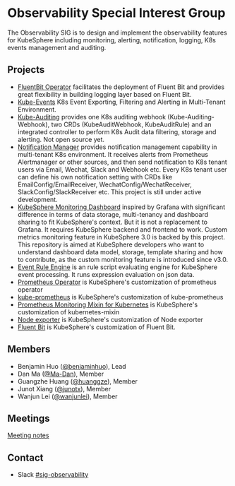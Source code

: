 # Observability Special Interest Group

The Observability SIG is to design and implement the observability features for KubeSphere including monitoring, alerting, notification, logging, K8s events management and auditing.

## Projects
- [FluentBit Operator](https://github.com/kubesphere/fluentbit-operator) facilitates the deployment of Fluent Bit and provides great flexibility in building logging layer based on Fluent Bit.
- [Kube-Events](https://github.com/kubesphere/kube-events) K8s Event Exporting, Filtering and Alerting in Multi-Tenant Environment.
- [Kube-Auditing](https://github.com/wanjunlei/kube-auditing) provides one K8s auditing webhook (Kube-Auditing-Webhook), two CRDs (KubeAuditWebhook, KubeAuditRule) and an integrated controller to perform K8s Audit data filtering, storage and alerting. Not open source yet.
- [Notification Manager](https://github.com/kubesphere/notification-manager) provides notification management capability in multi-tenant K8s environment. It receives alerts from Prometheus Alertmanager or other sources, and then send notification to K8s tenant users via Email, Wechat, Slack and Webhook etc. Every K8s tenant user can define his own notification setting with CRDs like EmailConfig/EmailReceiver, WechatConfig/WechatReceiver, SlackConfig/SlackReceiver etc. This project is still under active development.
- [KubeSphere Monitoring Dashboard](https://github.com/kubesphere/monitoring-dashboard) inspired by Grafana with significant difference in terms of data storage, multi-tenancy and dashboard sharing to fit KubeSphere's context. But it is not a replacement to Grafana. It requires KubeSphere backend and frontend to work. Custom metrics monitoring feature in KubeSphere 3.0 is backed by this project. This repository is aimed at KubeSphere developers who want to understand dashboard data model, storage, template sharing and how to contribute, as the custom monitoring feature is introduced since v3.0.
- [Event Rule Engine](https://github.com/kubesphere/event-rule-engine) is an rule script evaluating engine for KubeSphere event processing. It runs expression evaluation on json data.
- [Prometheus Operator](https://github.com/kubesphere/prometheus-operator) is KubeSphere's customization of prometheus operator
- [kube-prometheus](https://github.com/kubesphere/kube-prometheus) is KubeSphere's customization of kube-prometheus
- [Prometheus Monitoring Mixin for Kubernetes](https://github.com/kubesphere/kubernetes-mixin) is KubeSphere's customization of kubernetes-mixin
- [Node exporter](https://github.com/kubesphere/node_exporter) is KubeSphere's customization of Node exporter  
- [Fluent Bit](https://github.com/kubesphere/fluent-bit) is KubeSphere's customization of Fluent Bit. 

## Members

- Benjamin Huo ([@benjaminhuo](https://github.com/benjaminhuo)), Lead
- Dan Ma ([@Ma-Dan](https://github.com/Ma-Dan)), Member
- Guangzhe Huang ([@huanggze](https://github.com/huanggze)), Member
- Junot Xiang ([@junotx](https://github.com/junotx)), Member
- Wanjun Lei ([@wanjunlei](https://github.com/wanjunlei)), Member

## Meetings

[Meeting notes](https://docs.google.com/document/d/18SOB2NRQWS-Qad4oebzIjtQzUG831PFvQtvN5tBwNrM/)

## Contact

- Slack [#sig-observability](https://kubesphere.slack.com/messages/sig-observability)
